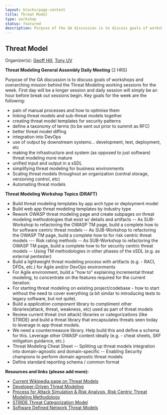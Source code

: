 ```yaml
---
layout: blocks/page-content
title: Threat Model
type: workshop
status: featured
description: Purpose of the GA discussion is to discuss goals of workshops and overarching mission behind the Threat Modeling working sessions for the week.  First day will be a longer session and daily session will simply be an hour before break out sessions begin. Key goals for the week are the following
---
```


## Threat Model

Organizer(s): [Geoff Hill](../Participants/Geoff-Hill.md), [Tony UV](../Participants/Tony-UV.md)

**Threat Modeling General Assembly Daily Meeting** (2 HRS)

Purpose of the GA discussion is to discuss goals of workshops and overarching mission behind the Threat Modeling working sessions for the week.  First day will be a longer session and daily session will simply be an hour before break out sessions begin. Key goals for the week are the following:

- pain of manual processes and how to optimise them
- linking threat models and sub-threat models together
- creating threat model templates for security patterns
- define a taxonomy of terms (to be sent out prior to summit as RFC)
- better threat model diffing
- integration into DevOps
- use of output by downstream systems... development, test, deployment, etc
- making the infrastructure and system (as opposed to just software) threat modeling more mature
- unified input and output in a sSDL
- simplifying threat modeling for business environments
- Scaling threat models throughout an organization (central storage, versioning control, etc)
- Automating threat models


**Threat Modeling Workshop Topics (DRAFT)**

- Build threat modeling templates by app arch type or deployment model
- Build web app threat modeling templates by industry type
- Rework OWASP threat modeling page and create subpages on threat modeling methodologies that exist w/ details and artifacts
-- As SUB-Workshop to refactoring the OWASP TM page, build a complete how to for software centric threat models
-- As SUB-Workshop to refactoring the OWASP TM page, build a complete how to for risk centric threat models
--- Risk rating methods
-- As SUB-Workshop to refactoring the OWASP TM page, build a complete how to for security centric threat models
-- Using TM methodologies in other phases of the sSDL (e.g. as external pentester)
- Build a lightweight threat modeling process with artifacts (e.g. - RACI, DFDs, etc.) for Agile and/or DevOps environments
- For Agile environment, build a "how to" explaining incremental threat modeling, to concentrate on the features required for the current iteration.
- For starting threat modeling on existing project/codebase - how to start without the need to cover everything (a bit similar to introducing tests to legacy software, but  not quite).
- Build a *application component* library to compliment other libraries(attack, threat, weakness, etc) used as part of threat models
- Review current threat (not attack) libraries or categorizations (like STRIDE) and build a threat library that encapsulates threats seen today to leverage in app threat models.
- We need a countermeasure library.  Help build this and define a schema for this.  Leverage other OWASP content ideally (e.g. - cheat sheets, SKF mitigation guidance, etc.)
- Threat Modeling Cheat Sheet 
-- Splitting up threat models integration into domain-agnostic and domain-specific
-- Enabling Security champions to perform domain agnostic threat models
- Define standard reporting schema / common format


**Resources and links (please add more):**

- [Current Wikipedia page on Threat Models](https://en.wikipedia.org/wiki/Threat_model)
- [Developer-Driven Threat Modeling](https://www.infoq.com/articles/developer-driven-threat-modeling)
- [Process for Attack Simulation & Risk Analysis, Risk Centric Threat Modeling Methodology](https://versprite.com/PASTA-abstract.pdf)
- [STRIDE Threat Categorization Model](https://msdn.microsoft.com/en-us/library/ee823878(v=cs.20).aspx)
- [Software Defined Network Threat Models](https://msdn.microsoft.com/en-us/library/ee823878(v=cs.20).aspx)
